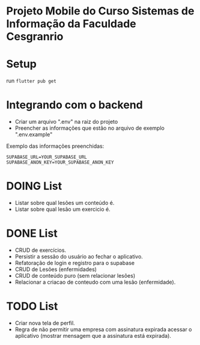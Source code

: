 # Projeto Mobile do Curso Sistemas de Informação da Faculdade Cesgranrio

# Setup

run `flutter pub get`

# Integrando com o backend

- Criar um arquivo ".env" na raiz do projeto
- Preencher as informações que estão no arquivo de exemplo ".env.example"

Exemplo das informações preenchidas:
```env
SUPABASE_URL=YOUR_SUPABASE_URL
SUPABASE_ANON_KEY=YOUR_SUPABASE_ANON_KEY
```

# DOING List
- Listar sobre qual lesões um conteúdo é.
- Listar sobre qual lesão um exercicio é.

# DONE List
- CRUD de exercícios.
- Persistir a sessão do usuário ao fechar o aplicativo.
- Refatoração de login e registro para o supabase
- CRUD de Lesões (enfermidades)
- CRUD de conteúdo puro (sem relacionar lesões)
- Relacionar a criacao de conteudo com uma lesão (enfermidade).

# TODO List
- Criar nova tela de perfil.
- Regra de não permitir uma empresa com assinatura expirada acessar o aplicativo (mostrar mensagem que a assinatura está expirada).
